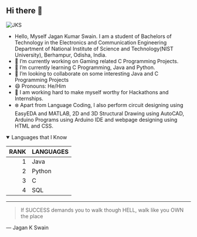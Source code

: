 ## Hi there 👋

<!--
**JaganKSwain/JaganKSwain** is a ✨ _special_ ✨ repository because its `README.md` (this file) appears on your GitHub profile.


- Hello, Myself Jagan Kumar Swain. I am a student of Bachelors of Technology in the Electronics and Communication Engineering Department of National Institute of Science and Technology(NIST University), Berhampur, Odisha, India. 
- 🔭 I’m currently working on Gaming related C Programming Projects.
- 🌱 I’m currently learning C Programming, Java and Python.
- 👯 I’m looking to collaborate on some interesting Java and C Programming Projects
- 😄 Pronouns: He/Him
- 🐧 I am working hard to make myself worthy for Hackathons and Internships.
- ❄️ Apart from Language Coding, I also perform circuit designing using EasyEDA and MATLAB, 2D and 3D Structural Drawing using AutoCAD, Arduino Programs using Arduino IDE and webpage designing using HTML and CSS.  
-->
![JKS](https://github.com/user-attachments/assets/da758c67-1f7b-4876-8f3c-842fd996cfa9)


- Hello, Myself Jagan Kumar Swain. I am a student of Bachelors of Technology in the Electronics and Communication Engineering Department of National Institute of Science and Technology(NIST University), Berhampur, Odisha, India. 
- 🔭 I’m currently working on Gaming related C Programming Projects.
- 🌱 I’m currently learning C Programming, Java and Python.
- 👯 I’m looking to collaborate on some interesting Java and C Programming Projects
- 😄 Pronouns: He/Him
- 🐧 I am working hard to make myself worthy for Hackathons and Internships.
- ❄️ Apart from Language Coding, I also perform circuit designing using EasyEDA and MATLAB, 2D and 3D Structural Drawing using AutoCAD, Arduino Programs using Arduino IDE and webpage designing using HTML and CSS.

<details open>
<summary>Languages that I Know </summary>

| RANK |   LANGUAGES   |
|-----:|---------------|
|     1|     Java      |
|     2|    Python     |
|     3|      C        |
|     4|     SQL       |


</details>

---
> If SUCCESS demands you to walk though HELL, walk like you OWN the place

— Jagan K Swain


